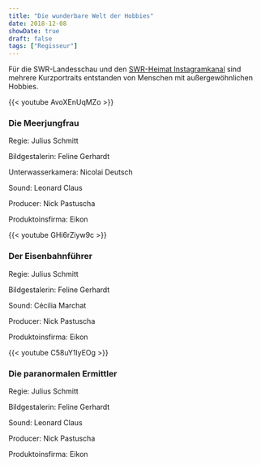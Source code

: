 ```yaml
---
title: "Die wunderbare Welt der Hobbies"
date: 2018-12-08
showDate: true
draft: false
tags: ["Regisseur"]
---
```


Für die SWR-Landesschau und den [SWR-Heimat Instagramkanal](https://www.instagram.com/swr_heimat_bw/?hl=de) sind mehrere Kurzportraits entstanden von Menschen mit außergewöhnlichen Hobbies. 


{{< youtube AvoXEnUqMZo >}}

### Die Meerjungfrau

Regie: Julius Schmitt

Bildgestalerin: Feline Gerhardt

Unterwasserkamera: Nicolai Deutsch

Sound: Leonard Claus

Producer: Nick Pastuscha

Produktoinsfirma: Eikon

{{< youtube GHi6rZiyw9c >}}



### Der Eisenbahnführer

Regie: Julius Schmitt

Bildgestalerin: Feline Gerhardt

Sound: Cécilia Marchat

Producer: Nick Pastuscha

Produktoinsfirma: Eikon


{{< youtube C58uY1lyEOg >}}



### Die paranormalen Ermittler

Regie: Julius Schmitt

Bildgestalerin: Feline Gerhardt

Sound: Leonard Claus

Producer: Nick Pastuscha

Produktoinsfirma: Eikon


